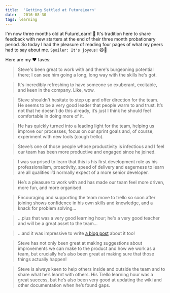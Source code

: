 ```yaml
---
title:  'Getting Settled at FutureLearn'
date:   2016-08-30
tags: learning
---
```


I'm now three months old at FutureLearn! 🎉 It's tradition here to share feedback with new starters at the end of their three month probationary period. So today I had the pleasure of reading four pages of what my peers had to say about me. `Spoiler: It's joyous!` 😄🦄

Here are my ❤️ faves:

>Steve's been great to work with and there's burgeoning potential there; I can see him going a long, long way with the skills he's got.

>It's incredibly refreshing to have someone so exuberant, excitable, and keen in the company. Like, wow.

>Steve shouldn't hesitate to step up and offer direction for the team. He seems to be a very good leader that people warm to and trust. It’s not that he doesn’t do this already, it’s just I think he should feel comfortable in doing more of it.

>He has quickly turned into a leading light for the team, helping us improve our processes, focus on our sprint goals and, of course, experiment with new tools (cough trello).

>Steve’s one of those people whose productivity is infectious and I feel our team has been more productive and engaged since he joined.

>I was surprised to learn that this is his first development role as his professionalism, proactivity, speed of delivery and eagerness to learn are all qualities I’d normally expect of a more senior developer.

>He’s a pleasure to work with and has made our team feel more driven, more fun, and more organised.

>Encouraging and supporting the team move to trello so soon after joining shows confidence in his own skills and knowledge, and a knack for problem solving...

>...plus that was a very good learning hour; he's a very good teacher and will be a great asset to the team...

>...and it was impressive to write [a blog post](https://about.futurelearn.com/blog/learning-to-love-trello/) about it too!

>Steve has not only been great at making suggestions about improvements we can make to the product and how we work as a team, but crucially he’s also been great at making sure that those things actually happen!

>Steve is always keen to help others inside and outside the team and to share what he’s learnt with others. His Trello learning hour was a great success, but he’s also been very good at updating the wiki and other documentation when he’s found gaps.
